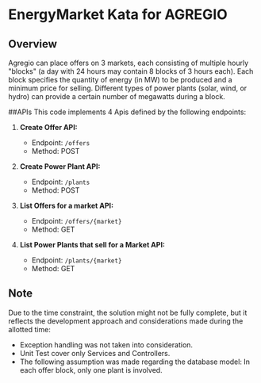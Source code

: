 # EnergyMarket Kata for AGREGIO
## Overview
Agregio can place offers on 3 markets, each consisting of multiple hourly "blocks" (a day with 24 hours may contain 8 blocks of 3 hours each). Each block specifies the quantity of energy (in MW) to be produced and a minimum price for selling.
Different types of power plants (solar, wind, or hydro) can provide a certain number of megawatts during a block.

##APIs
This code implements 4 Apis defined by the following endpoints:
1. **Create Offer API:**
   - Endpoint: `/offers`
   - Method: POST

2. **Create Power Plant API:**
   - Endpoint: `/plants`
   - Method: POST

3. **List Offers for a market API:**
   - Endpoint: `/offers/{market}`
   - Method: GET

4. **List Power Plants that sell for a Market  API:**
   - Endpoint: `/plants/{market}`
   - Method: GET
## Note
Due to the time constraint, the solution might not be fully complete, but it reflects the development approach and considerations made during the allotted time:  
- Exception handling was not taken into consideration.  
- Unit Test cover only Services and Controllers.  
- The following assumption was made regarding the database model: In each offer block, only one plant is involved.  


